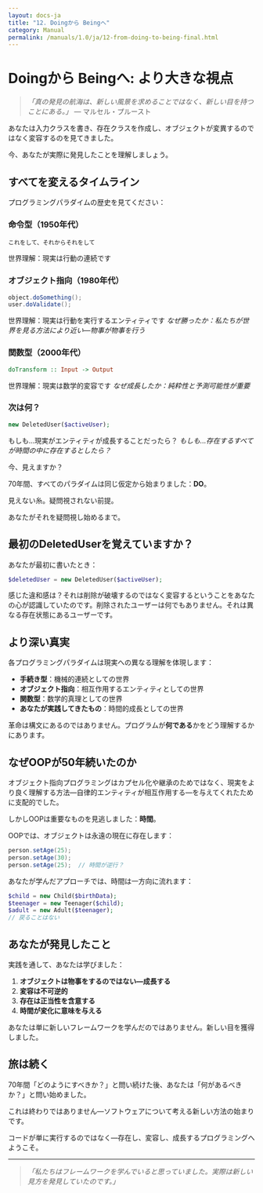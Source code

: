 ```yaml
---
layout: docs-ja
title: "12. Doingから Beingへ"
category: Manual
permalink: /manuals/1.0/ja/12-from-doing-to-being-final.html
---
```


# Doingから Beingへ: より大きな視点

> *「真の発見の航海は、新しい風景を求めることではなく、新しい目を持つことにある。」* — マルセル・プルースト

あなたは入力クラスを書き、存在クラスを作成し、オブジェクトが変異するのではなく変容するのを見てきました。

今、あなたが実際に発見したことを理解しましょう。

## すべてを変えるタイムライン

プログラミングパラダイムの歴史を見てください：

### 命令型（1950年代）
```text
これをして、それからそれをして
```
世界理解：現実は行動の連続です

### オブジェクト指向（1980年代）
```java
object.doSomething();
user.doValidate();
```
世界理解：現実は行動を実行するエンティティです
*なぜ勝ったか：私たちが世界を見る方法により近い—物事が物事を行う*

### 関数型（2000年代）
```haskell
doTransform :: Input -> Output
```
世界理解：現実は数学的変容です
*なぜ成長したか：純粋性と予測可能性が重要*

### 次は何？
```php
new DeletedUser($activeUser);
```
もしも...現実がエンティティが成長することだったら？
*もしも...存在するすべてが時間の中に存在するとしたら？*

今、見えますか？

70年間、すべてのパラダイムは同じ仮定から始まりました：**DO**。

見えない糸。疑問視されない前提。

あなたがそれを疑問視し始めるまで。

## 最初のDeletedUserを覚えていますか？

あなたが最初に書いたとき：
```php
$deletedUser = new DeletedUser($activeUser);
```

感じた違和感は？それは削除が破壊するのではなく変容するということをあなたの心が認識していたのです。削除されたユーザーは何でもありません。それは異なる存在状態にあるユーザーです。

## より深い真実

各プログラミングパラダイムは現実への異なる理解を体現します：

- **手続き型**：機械的連続としての世界
- **オブジェクト指向**：相互作用するエンティティとしての世界
- **関数型**：数学的真理としての世界
- **あなたが実践してきたもの**：時間的成長としての世界

革命は構文にあるのではありません。プログラムが**何である**かをどう理解するかにあります。

## なぜOOPが50年続いたのか

オブジェクト指向プログラミングはカプセル化や継承のためではなく、現実をより良く理解する方法—自律的エンティティが相互作用する—を与えてくれたために支配的でした。

しかしOOPは重要なものを見逃しました：**時間**。

OOPでは、オブジェクトは永遠の現在に存在します：
```java
person.setAge(25);
person.setAge(30);
person.setAge(25);  // 時間が逆行？
```

あなたが学んだアプローチでは、時間は一方向に流れます：
```php
$child = new Child($birthData);
$teenager = new Teenager($child);
$adult = new Adult($teenager);
// 戻ることはない
```

## あなたが発見したこと

実践を通して、あなたは学びました：

1. **オブジェクトは物事をするのではない—成長する**
2. **変容は不可逆的**
3. **存在は正当性を含意する**
4. **時間が変化に意味を与える**

あなたは単に新しいフレームワークを学んだのではありません。新しい目を獲得しました。

## 旅は続く

70年間「どのようにすべきか？」と問い続けた後、あなたは「何があるべきか？」と問い始めました。

これは終わりではありません—ソフトウェアについて考える新しい方法の始まりです。

コードが単に実行するのではなく—存在し、変容し、成長するプログラミングへようこそ。

---

> *「私たちはフレームワークを学んでいると思っていました。実際は新しい見方を発見していたのです。」*